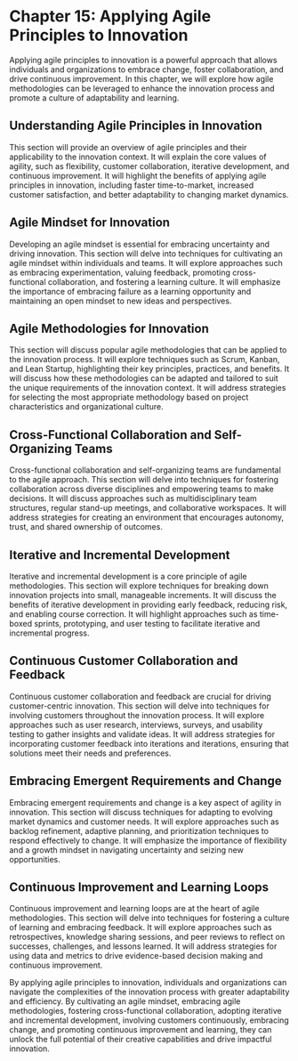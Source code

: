 Chapter 15: Applying Agile Principles to Innovation
===================================================

Applying agile principles to innovation is a powerful approach that allows individuals and organizations to embrace change, foster collaboration, and drive continuous improvement. In this chapter, we will explore how agile methodologies can be leveraged to enhance the innovation process and promote a culture of adaptability and learning.

Understanding Agile Principles in Innovation
--------------------------------------------

This section will provide an overview of agile principles and their applicability to the innovation context. It will explain the core values of agility, such as flexibility, customer collaboration, iterative development, and continuous improvement. It will highlight the benefits of applying agile principles in innovation, including faster time-to-market, increased customer satisfaction, and better adaptability to changing market dynamics.

Agile Mindset for Innovation
----------------------------

Developing an agile mindset is essential for embracing uncertainty and driving innovation. This section will delve into techniques for cultivating an agile mindset within individuals and teams. It will explore approaches such as embracing experimentation, valuing feedback, promoting cross-functional collaboration, and fostering a learning culture. It will emphasize the importance of embracing failure as a learning opportunity and maintaining an open mindset to new ideas and perspectives.

Agile Methodologies for Innovation
----------------------------------

This section will discuss popular agile methodologies that can be applied to the innovation process. It will explore techniques such as Scrum, Kanban, and Lean Startup, highlighting their key principles, practices, and benefits. It will discuss how these methodologies can be adapted and tailored to suit the unique requirements of the innovation context. It will address strategies for selecting the most appropriate methodology based on project characteristics and organizational culture.

Cross-Functional Collaboration and Self-Organizing Teams
--------------------------------------------------------

Cross-functional collaboration and self-organizing teams are fundamental to the agile approach. This section will delve into techniques for fostering collaboration across diverse disciplines and empowering teams to make decisions. It will discuss approaches such as multidisciplinary team structures, regular stand-up meetings, and collaborative workspaces. It will address strategies for creating an environment that encourages autonomy, trust, and shared ownership of outcomes.

Iterative and Incremental Development
-------------------------------------

Iterative and incremental development is a core principle of agile methodologies. This section will explore techniques for breaking down innovation projects into small, manageable increments. It will discuss the benefits of iterative development in providing early feedback, reducing risk, and enabling course correction. It will highlight approaches such as time-boxed sprints, prototyping, and user testing to facilitate iterative and incremental progress.

Continuous Customer Collaboration and Feedback
----------------------------------------------

Continuous customer collaboration and feedback are crucial for driving customer-centric innovation. This section will delve into techniques for involving customers throughout the innovation process. It will explore approaches such as user research, interviews, surveys, and usability testing to gather insights and validate ideas. It will address strategies for incorporating customer feedback into iterations and iterations, ensuring that solutions meet their needs and preferences.

Embracing Emergent Requirements and Change
------------------------------------------

Embracing emergent requirements and change is a key aspect of agility in innovation. This section will discuss techniques for adapting to evolving market dynamics and customer needs. It will explore approaches such as backlog refinement, adaptive planning, and prioritization techniques to respond effectively to change. It will emphasize the importance of flexibility and a growth mindset in navigating uncertainty and seizing new opportunities.

Continuous Improvement and Learning Loops
-----------------------------------------

Continuous improvement and learning loops are at the heart of agile methodologies. This section will delve into techniques for fostering a culture of learning and embracing feedback. It will explore approaches such as retrospectives, knowledge sharing sessions, and peer reviews to reflect on successes, challenges, and lessons learned. It will address strategies for using data and metrics to drive evidence-based decision making and continuous improvement.

By applying agile principles to innovation, individuals and organizations can navigate the complexities of the innovation process with greater adaptability and efficiency. By cultivating an agile mindset, embracing agile methodologies, fostering cross-functional collaboration, adopting iterative and incremental development, involving customers continuously, embracing change, and promoting continuous improvement and learning, they can unlock the full potential of their creative capabilities and drive impactful innovation.
